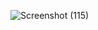 ![Screenshot (115)](https://user-images.githubusercontent.com/78965149/146637212-b1058a0d-cd13-4fa0-9106-920416248ea1.png)
